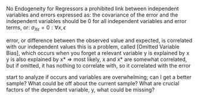 No Endogeneity for Regressors
		a prohibited link between independent variables and errors
					expressed as:
						the covariance of the error and the independent variables should be 0 for all independent variables and error terms, or:
						$\sigma_{X\epsilon} = 0 : \forall x, \epsilon$
						
error, or difference between the observed value and expected, is correlated with our independent values
			this is a problem, called [Omitted Variable Bias], which occurs when you forget a relevant variable
				y is explained by x
				y is also explained by x*
						=> most likely, x and x* are somewhat correlated, but if omitted, it has nothing to correlate with, so it correlated with the error

start to analyze if occurs and variables are overwhelming; can I get a better sample? What could be off about the current sample? What are crucial factors of the dependent variable, y, what could be missing?